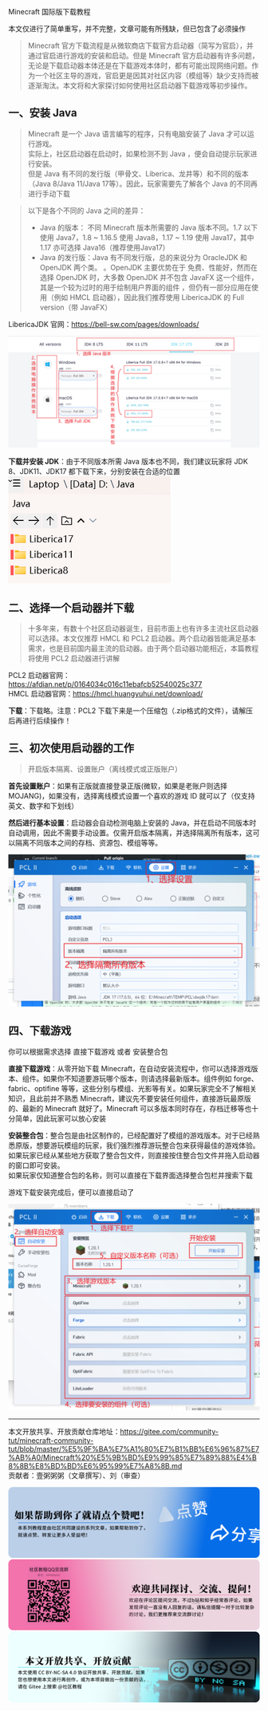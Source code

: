 <!-- 这是最重要的基础教程之一，需要反复修正调整 -->

Minecraft 国际版下载教程

本文仅进行了简单重写，并不完整，文章可能有所残缺，但已包含了必须操作

> Minecraft 官方下载流程是从微软商店下载官方启动器（简写为官启），并通过官启进行游戏的安装和启动。但是 Minecraft 官方启动器有许多问题，无论是下载启动器本体还是在下载游戏本体时，都有可能出现网络问题。作为一个社区主导的游戏，官启更是因其对社区内容（模组等）缺少支持而被逐渐淘汰。本文将和大家探讨如何使用社区启动器下载游戏等初步操作。

## 一、安装 Java
> Minecraft 是一个 Java 语言编写的程序，只有电脑安装了 Java 才可以运行游戏。  
实际上，社区启动器在启动时，如果检测不到 Java ，便会自动提示玩家进行安装。  
但是 Java 有不同的发行版（甲骨文、Liberica、龙井等）和不同的版本（Java 8/Java 11/Java 17等）。因此，玩家需要先了解各个 Java 的不同再进行手动下载

>以下是各个不同的 Java 之间的差异：
>- Java 的版本： 不同 Minecraft 版本所需要的 Java 版本不同。1.7 以下使用 Java7，1.8 ~ 1.16.5 使用 Java8，1.17 ~ 1.19 使用 Java17，其中 1.17 亦可选择 Java16（推荐使用Java17）
>- Java 的发行版：Java 有不同发行版，总的来说分为 OracleJDK 和 OpenJDK 两个类。 <!-- 这里不知道怎么描述好了，包括OpenJDK和Oracle的区别以及JDK是什么 -->。OpenJDK 主要优势在于 免费、性能好，然而在选择 OpenJDK 时，大多数 OpenJDK 并不包含 JavaFX 这一个组件，其是一个较为过时的用于绘制用户界面的组件 <!-- 不确定组件这个称呼合不合适 -->，但仍有一部分应用在使用（例如 HMCL 启动器），因此我们推荐使用 LibericaJDK 的 Full version（带 JavaFX）

LibericaJDK 官网：https://bell-sw.com/pages/downloads/  

![1](./Minecraft%20国际版下载教程/Liberica下载.png)

**下载并安装 JDK**：由于不同版本所需 Java 版本也不同，我们建议玩家将 JDK 8、JDK11、JDK17 都下载下来，分别安装在合适的位置  
![](./Minecraft%20国际版下载教程/java分文件夹安放.png)

## 二、选择一个启动器并下载
> 十多年来，有数十个社区启动器诞生，目前市面上也有许多主流社区启动器可以选择。本文仅推荐 HMCL 和 PCL2 启动器。两个启动器皆能满足基本需求，也是目前国内最主流的启动器。由于两个启动器功能相近，本篇教程将使用 PCL2 启动器进行讲解

PCL2 启动器官网：https://afdian.net/p/0164034c016c11ebafcb52540025c377  
HMCL 启动器官网：https://hmcl.huangyuhui.net/download/

**下载**：下载略。注意：PCL2 下载下来是一个压缩包（.zip格式的文件），请解压后再进行后续操作！

## 三、初次使用启动器的工作
> 开启版本隔离、设置账户（离线模式或正版账户）

**首先设置账户**：如果有正版就直接登录正版(微软，如果是老账户则选择 MOJANG)，如果没有，选择离线模式设置一个喜欢的游戏 ID 就可以了（仅支持 英文、数字和下划线）

**然后进行基本设置**：启动器会自动检测电脑上安装的 Java，并在启动不同版本时自动调用，因此不需要手动设置。仅需开启版本隔离，并选择隔离所有版本，这可以隔离不同版本之间的存档、资源包、模组等等。

![](./Minecraft%20国际版下载教程/启动器设置.png)

## 四、下载游戏
> 

你可以根据需求选择 直接下载游戏 或者 安装整合包

**直接下载游戏**：从零开始下载 Minecraft，在自动安装流程中，你可以选择游戏版本、组件。如果你不知道要游玩哪个版本，则请选择最新版本。组件例如 forge、fabric、optifine 等等，这些分别与模组、光影等有关。如果玩家完全不了解相关知识，且此前并不熟悉 Minecraft，建议先不要安装任何组件，直接游玩最原版的、最新的 Minecraft 就好了。Minecraft 可以多版本同时存在，存档迁移等也十分简单，因此玩家可以放心安装

**安装整合包**：整合包是由社区制作的，已经配置好了模组的游戏版本。对于已经熟悉原版，想要游玩模组的玩家，我们强烈推荐游玩整合包来获得最佳的游戏体验。  
如果玩家已经从某些地方获取了整合包文件，则直接按住整合包文件并拖入启动器的窗口即可安装。  
如果玩家仅知道整合包的名称，则可以直接在下载界面选择整合包栏并搜索下载

游戏下载安装完成后，便可以直接启动了

![](./Minecraft%20国际版下载教程/游戏下载.png)

---

本文开放共享、开放贡献仓库地址：https://gitee.com/community-tut/minecraft-community-tut/blob/master/%E5%9F%BA%E7%A1%80%E7%B1%BB%E6%96%87%E7%AB%A0/Minecraft%20%E5%9B%BD%E9%99%85%E7%89%88%E4%B8%8B%E8%BD%BD%E6%95%99%E7%A8%8B.md  
贡献者：壹粥粥粥（文章撰写）、刘（审查）

![](/项目文件/套图/社区教程套图/卡片%20甲%20知乎b站%20点赞.png)
![](/项目文件/套图/社区教程套图/卡片%20乙%20提问交流.png)
![](/项目文件/套图/社区教程套图/卡片%20甲%20开放共享贡献.png)